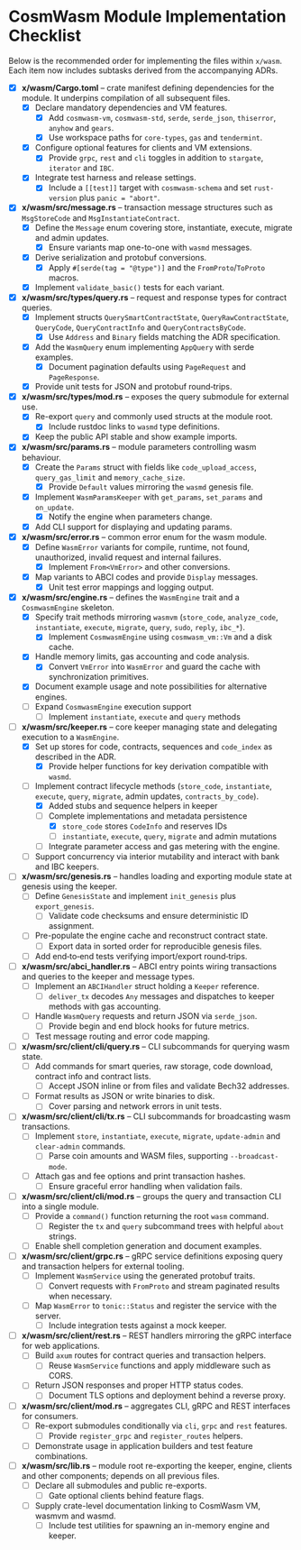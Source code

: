 # CosmWasm Module Implementation Checklist

Below is the recommended order for implementing the files within `x/wasm`. Each item now includes subtasks derived from the accompanying ADRs.

- [x] **x/wasm/Cargo.toml** – crate manifest defining dependencies for the module. It underpins compilation of all subsequent files.
  - [x] Declare mandatory dependencies and VM features.
    - [x] Add `cosmwasm-vm`, `cosmwasm-std`, `serde`, `serde_json`, `thiserror`, `anyhow` and `gears`.
    - [x] Use workspace paths for `core-types`, `gas` and `tendermint`.
  - [x] Configure optional features for clients and VM extensions.
    - [x] Provide `grpc`, `rest` and `cli` toggles in addition to `stargate`, `iterator` and `IBC`.
  - [x] Integrate test harness and release settings.
    - [x] Include a `[[test]]` target with `cosmwasm-schema` and set `rust-version` plus `panic = "abort"`.

- [x] **x/wasm/src/message.rs** – transaction message structures such as `MsgStoreCode` and `MsgInstantiateContract`.
  - [x] Define the `Message` enum covering store, instantiate, execute, migrate and admin updates.
    - [x] Ensure variants map one-to-one with `wasmd` messages.
  - [x] Derive serialization and protobuf conversions.
    - [x] Apply `#[serde(tag = "@type")]` and the `FromProto`/`ToProto` macros.
  - [x] Implement `validate_basic()` tests for each variant.

- [x] **x/wasm/src/types/query.rs** – request and response types for contract queries.
  - [x] Implement structs `QuerySmartContractState`, `QueryRawContractState`, `QueryCode`, `QueryContractInfo` and `QueryContractsByCode`.
    - [x] Use `Address` and `Binary` fields matching the ADR specification.
  - [x] Add the `WasmQuery` enum implementing `AppQuery` with serde examples.
    - [x] Document pagination defaults using `PageRequest` and `PageResponse`.
  - [x] Provide unit tests for JSON and protobuf round‑trips.

- [x] **x/wasm/src/types/mod.rs** – exposes the query submodule for external use.
  - [x] Re-export `query` and commonly used structs at the module root.
    - [x] Include rustdoc links to `wasmd` type definitions.
  - [x] Keep the public API stable and show example imports.

- [x] **x/wasm/src/params.rs** – module parameters controlling wasm behaviour.
  - [x] Create the `Params` struct with fields like `code_upload_access`, `query_gas_limit` and `memory_cache_size`.
    - [x] Provide `Default` values mirroring the `wasmd` genesis file.
  - [x] Implement `WasmParamsKeeper` with `get_params`, `set_params` and `on_update`.
    - [x] Notify the engine when parameters change.
  - [x] Add CLI support for displaying and updating params.

- [x] **x/wasm/src/error.rs** – common error enum for the wasm module.
  - [x] Define `WasmError` variants for compile, runtime, not found, unauthorized, invalid request and internal failures.
    - [x] Implement `From<VmError>` and other conversions.
  - [x] Map variants to ABCI codes and provide `Display` messages.
    - [x] Unit test error mappings and logging output.

- [x] **x/wasm/src/engine.rs** – defines the `WasmEngine` trait and a `CosmwasmEngine` skeleton.
  - [x] Specify trait methods mirroring `wasmvm` (`store_code`, `analyze_code`, `instantiate`, `execute`, `migrate`, `query`, `sudo`, `reply`, `ibc_*`).
    - [x] Implement `CosmwasmEngine` using `cosmwasm_vm::Vm` and a disk cache.
  - [x] Handle memory limits, gas accounting and code analysis.
    - [x] Convert `VmError` into `WasmError` and guard the cache with synchronization primitives.
  - [x] Document example usage and note possibilities for alternative engines.
  - [ ] Expand `CosmwasmEngine` execution support
    - [ ] Implement `instantiate`, `execute` and `query` methods

- [ ] **x/wasm/src/keeper.rs** – core keeper managing state and delegating execution to a `WasmEngine`.
  - [x] Set up stores for code, contracts, sequences and `code_index` as described in the ADR.
    - [x] Provide helper functions for key derivation compatible with `wasmd`.
  - [ ] Implement contract lifecycle methods (`store_code`, `instantiate`, `execute`, `query`, `migrate`, admin updates, `contracts_by_code`).
    - [x] Added stubs and sequence helpers in keeper
    - [ ] Complete implementations and metadata persistence
      - [x] `store_code` stores `CodeInfo` and reserves IDs
      - [ ] `instantiate`, `execute`, `query`, `migrate` and admin mutations
    - [ ] Integrate parameter access and gas metering with the engine.
  - [ ] Support concurrency via interior mutability and interact with bank and IBC keepers.

- [ ] **x/wasm/src/genesis.rs** – handles loading and exporting module state at genesis using the keeper.
  - [ ] Define `GenesisState` and implement `init_genesis` plus `export_genesis`.
    - [ ] Validate code checksums and ensure deterministic ID assignment.
  - [ ] Pre-populate the engine cache and reconstruct contract state.
    - [ ] Export data in sorted order for reproducible genesis files.
  - [ ] Add end‑to‑end tests verifying import/export round‑trips.

- [ ] **x/wasm/src/abci_handler.rs** – ABCI entry points wiring transactions and queries to the keeper and message types.
  - [ ] Implement an `ABCIHandler` struct holding a `Keeper` reference.
    - [ ] `deliver_tx` decodes `Any` messages and dispatches to keeper methods with gas accounting.
  - [ ] Handle `WasmQuery` requests and return JSON via `serde_json`.
    - [ ] Provide begin and end block hooks for future metrics.
  - [ ] Test message routing and error code mapping.

- [ ] **x/wasm/src/client/cli/query.rs** – CLI subcommands for querying wasm state.
  - [ ] Add commands for smart queries, raw storage, code download, contract info and contract lists.
    - [ ] Accept JSON inline or from files and validate Bech32 addresses.
  - [ ] Format results as JSON or write binaries to disk.
    - [ ] Cover parsing and network errors in unit tests.

- [ ] **x/wasm/src/client/cli/tx.rs** – CLI subcommands for broadcasting wasm transactions.
  - [ ] Implement `store`, `instantiate`, `execute`, `migrate`, `update-admin` and `clear-admin` commands.
    - [ ] Parse coin amounts and WASM files, supporting `--broadcast-mode`.
  - [ ] Attach gas and fee options and print transaction hashes.
    - [ ] Ensure graceful error handling when validation fails.

- [ ] **x/wasm/src/client/cli/mod.rs** – groups the query and transaction CLI into a single module.
  - [ ] Provide a `command()` function returning the root `wasm` command.
    - [ ] Register the `tx` and `query` subcommand trees with helpful `about` strings.
  - [ ] Enable shell completion generation and document examples.

- [ ] **x/wasm/src/client/grpc.rs** – gRPC service definitions exposing query and transaction helpers for external tooling.
  - [ ] Implement `WasmService` using the generated protobuf traits.
    - [ ] Convert requests with `FromProto` and stream paginated results when necessary.
  - [ ] Map `WasmError` to `tonic::Status` and register the service with the server.
    - [ ] Include integration tests against a mock keeper.

- [ ] **x/wasm/src/client/rest.rs** – REST handlers mirroring the gRPC interface for web applications.
  - [ ] Build `axum` routes for contract queries and transaction helpers.
    - [ ] Reuse `WasmService` functions and apply middleware such as CORS.
  - [ ] Return JSON responses and proper HTTP status codes.
    - [ ] Document TLS options and deployment behind a reverse proxy.

- [ ] **x/wasm/src/client/mod.rs** – aggregates CLI, gRPC and REST interfaces for consumers.
  - [ ] Re-export submodules conditionally via `cli`, `grpc` and `rest` features.
    - [ ] Provide `register_grpc` and `register_routes` helpers.
  - [ ] Demonstrate usage in application builders and test feature combinations.

- [ ] **x/wasm/src/lib.rs** – module root re-exporting the keeper, engine, clients and other components; depends on all previous files.
  - [ ] Declare all submodules and public re-exports.
    - [ ] Gate optional clients behind feature flags.
  - [ ] Supply crate-level documentation linking to CosmWasm VM, wasmvm and wasmd.
    - [ ] Include test utilities for spawning an in-memory engine and keeper.
